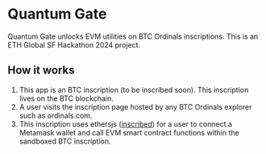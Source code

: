 # Quantum Gate 
Quantum Gate unlocks EVM utilities on BTC Ordinals inscriptions. This is an ETH Global SF Hackathon 2024 project.

## How it works
1. This app is an BTC inscription (to be inscribed soon). This inscription lives on the BTC blockchain.
2. A user visits the inscription page hosted by any BTC Ordinals explorer such as ordinals.com.
3. This inscription uses ethersjs ([inscribed](https://ordinals.com/inscription/56694443a06aaf7a6f69862c041bd15a69d858f919a7c62155044d2b46076e69i0)) for a user to connect a Metamask wallet and call EVM smart contract functions within the sandboxed BTC inscription.
